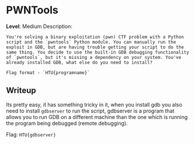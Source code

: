 # PWNTools

**Level**: Medium
Description:

```
You're solving a binary exploitation (pwn) CTF problem with a Python script and the `pwntools` Python module. You can manually run the exploit in GDB, but are having trouble getting your script to do the same thing. You decide to use the built-in GDB debugging functionality of `pwntools`, but it's missing a dependency on your system. You've already installed GDB, what else do you need to install?

Flag format - `HTU{programname}`
```

## Writeup

Its pretty easy, it has something tricky in it, when you install gdb you also need to install `gdbserver` to run the script, gdbserver is a program that allows you to run GDB on a different machine than the one which is running the program being debugged (remote debugging).

Flag: `HTU{gdbserver}`
